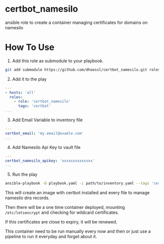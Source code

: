 # certbot_namesilo
ansible role to create a container managing certificates for domains on namesilo

# How To Use

1. Add this role as submodule to your playbook.

```bash
git add submodule https://github.com/dhoessl/certbot_namesilo.git roles/certbot_namesilo
```
2. Add it to the play

```yaml
---
- hosts: 'all'
  roles:
    - role: 'certbot_namesilo'
      tags: 'certbot'
...
```

3. Add Email Variable to inventory file
```yaml
---
certbot_email: 'my.email@examle.com'
...
```

4. Add Namesilo Api Key to vault file
```yaml
---
certbot_namesilo_apikey: 'xxxxxxxxxxxxxx'
...
```

5. Run the play
```bash
ansible-playbook -D playbook.yaml -i path/to/inventory.yaml --tags 'certbot'
```

This will create an image with certbot installed and every file to manage namesilo dns records.

Then there will be a one time container deployed, mounting `/etc/letsencrypt` and checking for wildcard certificates.

If this certificates are close to expiry, it will be renewed.

This container need to be run manually every now and then or just use a pipeline to run it everyday and forget about it.

